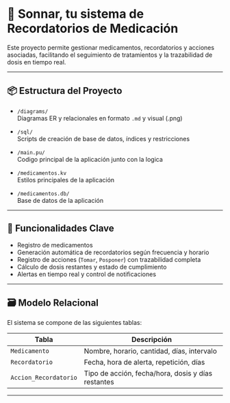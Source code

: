 # 💊 Sonnar, tu sistema de Recordatorios de Medicación

Este proyecto permite gestionar medicamentos, recordatorios y acciones asociadas, facilitando el seguimiento de tratamientos y la trazabilidad de dosis en tiempo real.

---

## 📦 Estructura del Proyecto

- `/diagrams/`  
  Diagramas ER y relacionales en formato `.md` y visual (.png)

- `/sql/`  
  Scripts de creación de base de datos, índices y restricciones

- `/main.pu/`  
  Codigo principal de la aplicación junto con la logica

- `/medicamentos.kv`  
   Estilos principales de la aplicación

- `/medicamentos.db/`  
   Base de datos de la aplicación

---

## 🧠 Funcionalidades Clave

- Registro de medicamentos
- Generación automática de recordatorios según frecuencia y horario
- Registro de acciones (`Tomar`, `Posponer`) con trazabilidad completa
- Cálculo de dosis restantes y estado de cumplimiento
- Alertas en tiempo real y control de notificaciones

---

## 🗃️ Modelo Relacional

El sistema se compone de las siguientes tablas:

| Tabla               | Descripción                                      |
|---------------------|--------------------------------------------------|
| `Medicamento`       | Nombre, horario, cantidad, días, intervalo       |
| `Recordatorio`      | Fecha, hora de alerta, repetición, días          |
| `Accion_Recordatorio` | Tipo de acción, fecha/hora, dosis y días restantes |

---
